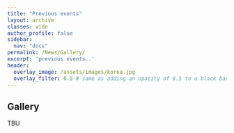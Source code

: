 ```yaml
---
title: "Previous events"
layout: archive
classes: wide
author_profile: false
sidebar:
  nav: "docs"
permalink: /News/Gallery/
excerpt: 'previous events..'
header:
  overlay_image: /assets/images/korea.jpg
  overlay_filter: 0.5 # same as adding an opacity of 0.5 to a black background
---
```


## Gallery
TBU
